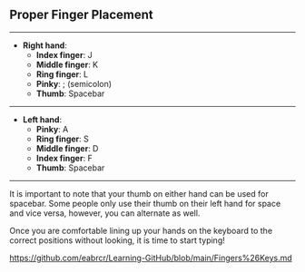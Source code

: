 ## Proper Finger Placement
---
- **Right hand**:
  - **Index finger**: J
  - **Middle finger**: K
  - **Ring finger**: L
  - **Pinky**: ; (semicolon)
  - **Thumb**: Spacebar
---
- **Left hand**:
  - **Pinky**: A
  - **Ring finger**: S
  - **Middle finger**: D
  - **Index finger**: F
  - **Thumb**: Spacebar
 
---

It is important to note that your thumb on either hand can be used for spacebar. Some people only use their thumb on their left hand for space and vice versa, however, you can alternate as well.


Once you are comfortable lining up your hands on the keyboard to the correct positions without looking, it is time to start typing!

https://github.com/eabrcr/Learning-GitHub/blob/main/Fingers%26Keys.md

